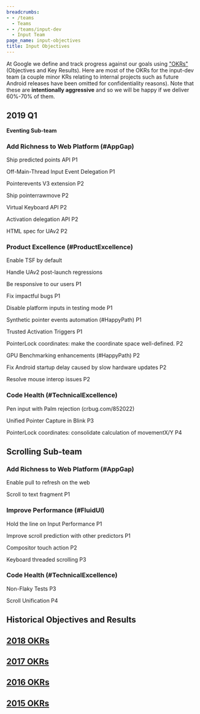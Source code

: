 ```yaml
---
breadcrumbs:
- - /teams
  - Teams
- - /teams/input-dev
  - Input Team
page_name: input-objectives
title: Input Objectives
---
```


At Google we define and track progress against our goals using
["OKRs"](https://www.gv.com/lib/how-google-sets-goals-objectives-and-key-results-okrs)
(Objectives and Key Results). Here are most of the OKRs for the input-dev team
(a couple minor KRs relating to internal projects such as future Android
releases have been omitted for confidentiality reasons). Note that these are
**intentionally aggressive** and so we will be happy if we deliver 60%-70% of
them.

## 2019 Q1

**Eventing Sub-team**

### Add Richness to Web Platform (#AppGap)

Ship predicted points API P1

Off-Main-Thread Input Event Delegation P1

Pointerevents V3 extension P2

Ship pointerrawmove P2

Virtual Keyboard API P2

Activation delegation API P2

HTML spec for UAv2 P2

### Product Excellence (#ProductExcellence)

Enable TSF by default

Handle UAv2 post-launch regressions

Be responsive to our users P1

Fix impactful bugs P1

Disable platform inputs in testing mode P1

Synthetic pointer events automation (#HappyPath) P1

Trusted Activation Triggers P1

PointerLock coordinates: make the coordinate space well-defined. P2

GPU Benchmarking enhancements (#HappyPath) P2

Fix Android startup delay caused by slow hardware updates P2

Resolve mouse interop issues P2

### Code Health (#TechnicalExcellence)

Pen input with Palm rejection (crbug.com/852022)

Unified Pointer Capture in Blink P3

PointerLock coordinates: consolidate calculation of movementX/Y P4

## Scrolling Sub-team

### Add Richness to Web Platform (#AppGap)

Enable pull to refresh on the web

Scroll to text fragment P1

### Improve Performance (#FluidUI)

Hold the line on Input Performance P1

Improve scroll prediction with other predictors P1

Compositor touch action P2

Keyboard threaded scrolling P3

### Code Health (#TechnicalExcellence)

Non-Flaky Tests P3

Scroll Unification P4

## Historical Objectives and Results

## [2018 OKRs](/teams/input-dev/input-objectives/2018-okrs)

## [2017 OKRs](/teams/input-dev/input-objectives/2017-okrs)

## [2016 OKRs](/teams/input-dev/input-objectives/2016-okrs)

## [2015 OKRs](/teams/input-dev/input-objectives/2015-okrs)
